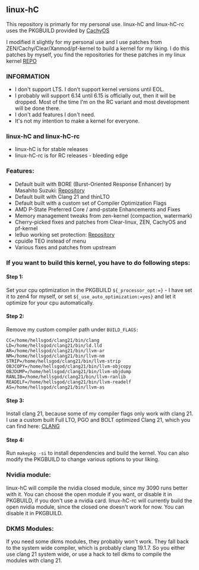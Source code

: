## linux-hC

This repository is primarly for my personal use. linux-hC and linux-hC-rc uses the PKGBUILD provided by [CachyOS](https://github.com/CachyOS/linux-cachyos)

I modified it slightly for my personal use and I use patches from ZEN/Cachy/Clear/Xanmod/pf-kernel to build a kernel for my liking. I do this patches by myself, you find the repositories for these patches in my linux kernel [REPO](https://github.com/hellsgod/linux)

### INFORMATION
- I don't support LTS. I don't support kernel versions until EOL. 
- I probably will support 6.14 until 6.15 is officially out, then it will be dropped. Most of the time I'm on the RC variant and most development will be done there.
- I don't add features I don't need.
- It's not my intention to make a kernel for everyone.

### linux-hC and linux-hC-rc
- linux-hC is for stable releases
- linux-hC-rc is for RC releases - bleeding edge

### Features:
- Default built with BORE (Burst-Oriented Response Enhancer) by Masahito Suzuki: [Repository](https://github.com/firelzrd/bore-scheduler)
- Default built with Clang 21 and thinLTO
- Default built with a custom set of Compiler Optimization Flags
- AMD P-State Preferred Core / amd-pstate Enhancements and Fixes
- Memory management tweaks from zen-kernel (compaction, watermark)
- Cherry-picked fixes and patches from Clear-linux, ZEN, CachyOS and pf-kernel
- le9uo working set protection: [Repository](https://github.com/firelzrd/le9uo)
- cpuidle TEO instead of menu
- Various fixes and patches from upstream

### If you want to build this kernel, you have to do following steps:

#### Step 1:
Set your cpu optimization in the PKGBUILD `${_processor_opt:=}` - I have set it to zen4 for myself, or set `${_use_auto_optimization:=yes}` and let it optimize for your cpu automatically.

#### Step 2:
Remove my custom compiler path under `BUILD_FLAGS:`
```
CC=/home/hellsgod/clang21/bin/clang
LD=/home/hellsgod/clang21/bin/ld.lld
AR=/home/hellsgod/clang21/bin/llvm-ar
NM=/home/hellsgod/clang21/bin/llvm-nm
STRIP=/home/hellsgod/clang21/bin/llvm-strip
OBJCOPY=/home/hellsgod/clang21/bin/llvm-objcopy
OBJDUMP=/home/hellsgod/clang21/bin/llvm-objdump
RANLIB=/home/hellsgod/clang21/bin/llvm-ranlib
READELF=/home/hellsgod/clang21/bin/llvm-readelf
AS=/home/hellsgod/clang21/bin/llvm-as
```
#### Step 3:
Install clang 21, because some of my compiler flags only work with clang 21. I use a custom built Full LTO, PGO and BOLT optimized Clang 21, which you can find here: [CLANG](https://github.com/Mandi-Sa/clang/releases)

#### Step 4:
Run `makepkg -si` to install dependencies and build the kernel. You can also modify the PKGBUILD to change various options to your liking.

### Nvidia module:
linux-hC will compile the nvidia closed module, since my 3090 runs better with it. You can choose the open module if you want, or disable it in PKGBUILD, if you don't use a nvidia card.
linux-hC-rc will currently build the open nvidia module, since the closed one doesn't work for now. You can disable it in PKGBUILD.

### DKMS Modules:
If you need some dkms modules, they probably won't work. They fall back to the system wide compiler, which is probably clang 19.1.7. So you either use clang 21 system wide, or use a hack to tell dkms to compile the modules with clang 21.

